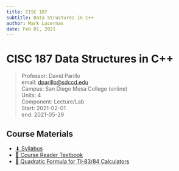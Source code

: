 ```yaml
---
title: CISC 187
subtitle: Data Structures in C++
author: Mark Lucernas
date: Feb 01, 2021
---
```



# CISC 187 Data Structures in C++
> Professor: David Parillo<br>
> email: dparillo@sdccd.edu<br>
> Campus: San Diego Mesa College (online)<br>
> Units: 4<br>
> Component: Lecture/Lab<br>
> Start: 2021-02-01<br>
> end: 2021-05-29<br>

## Course Materials

- [⬇ Syllabus](file:../../../files/winter-2021/CISC-187/syllabus.pdf)
- [📄 Course Reader Textbook](https://daveparillo.github.io/cisc187-reader/)
- [📄 Quadratic Formula for TI-83/84 Calculators](https://brownmath.com/ti83/quadrat.htm)

